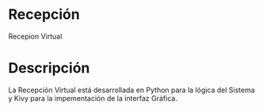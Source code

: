 Recepción
=========

Recepion Virtual

Descripción
=========
La Recepción Virtual está desarrollada en Python para la lógica del Sistema y 
Kivy para la impementación de la interfaz Gráfica.
